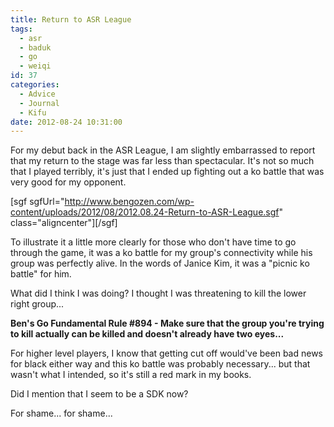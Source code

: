 ```yaml
---
title: Return to ASR League
tags:
  - asr
  - baduk
  - go
  - weiqi
id: 37
categories:
  - Advice
  - Journal
  - Kifu
date: 2012-08-24 10:31:00
---
```


For my debut back in the ASR League, I am slightly embarrassed to report that my return to the stage was far less than spectacular. It's not so much that I played terribly, it's just that I ended up fighting out a ko battle that was very good for my opponent.

<!--more-->

[sgf sgfUrl="http://www.bengozen.com/wp-content/uploads/2012/08/2012.08.24-Return-to-ASR-League.sgf" class="aligncenter"][/sgf]

To illustrate it a little more clearly for those who don't have time to go through the game, it was a ko battle for my group's connectivity while his group was perfectly alive. In the words of Janice Kim, it was a "picnic ko battle" for him.

What did I think I was doing? I thought I was threatening to kill the lower right group...

**Ben's Go Fundamental Rule #894 - Make sure that the group you're trying to kill actually can be killed and doesn't already have two eyes...**

For higher level players, I know that getting cut off would've been bad news for black either way and this ko battle was probably necessary... but that wasn't what I intended, so it's still a red mark in my books.

Did I mention that I seem to be a SDK now?

For shame... for shame...